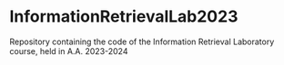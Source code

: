 # InformationRetrievalLab2023
Repository containing the code of the Information Retrieval Laboratory course, held in A.A. 2023-2024
